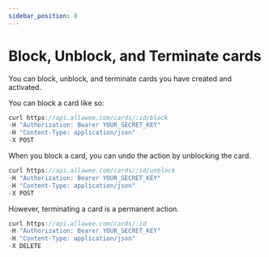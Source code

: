 ```yaml
---
sidebar_position: 8
---
```


# Block, Unblock, and Terminate cards

You can block, unblock, and terminate cards you have created and activated.

You can block a card like so:

```js title="Sample Request"
curl https://api.allawee.com/cards/:id/block
-H "Authorization: Bearer YOUR_SECRET_KEY"
-H "Content-Type: application/json"
-X POST
```

When you block a card, you can undo the action by unblocking the card.

```js title="Sample Request"
curl https://api.allawee.com/cards/:id/unblock
-H "Authorization: Bearer YOUR_SECRET_KEY"
-H "Content-Type: application/json"
-X POST
```

However, terminating a card is a permanent action.

```js title="Sample Request"
curl https://api.allawee.com/cards/:id
-H "Authorization: Bearer YOUR_SECRET_KEY"
-H "Content-Type: application/json"
-X DELETE
```
